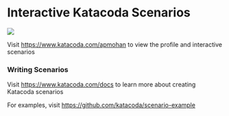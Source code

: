 # Interactive Katacoda Scenarios

[![](http://shields.katacoda.com/katacoda/apmohan/count.svg)](https://www.katacoda.com/apmohan "Get your profile on Katacoda.com")

Visit https://www.katacoda.com/apmohan to view the profile and interactive scenarios

### Writing Scenarios
Visit https://www.katacoda.com/docs to learn more about creating Katacoda scenarios

For examples, visit https://github.com/katacoda/scenario-example

